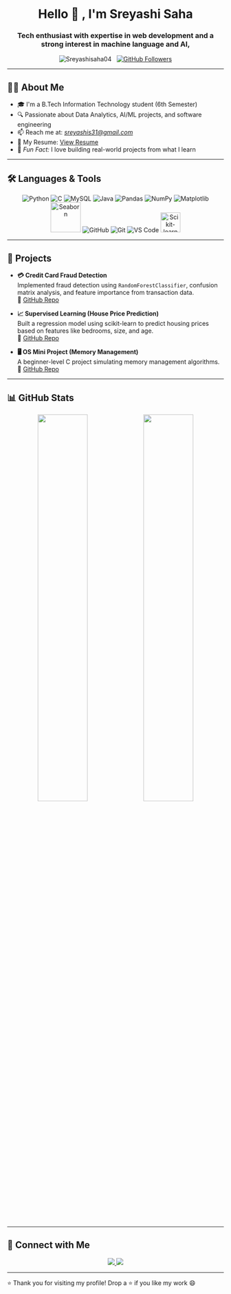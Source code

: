 <h1 align="center"> Hello 🙏 , I'm Sreyashi Saha</h1>
<h3 align="center">Tech enthusiast with expertise in web development and a strong interest in 
machine language and AI,</h3>

<p align="center">
  <img src="https://komarev.com/ghpvc/?username=Sreyashisaha04&label=Profile%20views&color=0e75b6&style=flat-square" alt="Sreyashisaha04" />
  &nbsp;
  <a href="https://github.com/Sreyashisaha04?tab=followers">
    <img src="https://img.shields.io/github/followers/Sreyashisaha04?label=Followers&style=social" alt="GitHub Followers">
  </a>
</p>

---

## 👨‍💻 About Me

- 🎓 I'm a B.Tech Information Technology student (6th Semester)
- 🔍 Passionate about Data Analytics, AI/ML projects, and software engineering
- 📫 Reach me at: *sreyashis31@gmail.com*
- 📄 My Resume: [View Resume](https://drive.google.com/file/d/1ZMkGSJ2AizqEVeSv4C92uYWIwnSM_49x/view?usp=drive_link)
- 🧠 *Fun Fact:* I love building real-world projects from what I learn

---

## 🛠 Languages & Tools

<p align="center">
  <!-- Languages -->
  <img src="https://img.icons8.com/color/46/python--v1.png" alt="Python" title="Python"/>
  <img src="https://img.icons8.com/color/46/c-programming.png" alt="C" title="C"/>
  <img src="https://img.icons8.com/color/46/mysql-logo.png" alt="MySQL" title="MySQL"/>
  <img src="https://img.icons8.com/color/46/java-coffee-cup-logo.png" alt="Java" title="Java" />
  
  <!-- Libraries & Tools -->
  <img src="https://img.icons8.com/color/46/pandas.png" alt="Pandas" title="Pandas"/>
  <img src="https://img.icons8.com/color/46/numpy.png" alt="NumPy" title="NumPy"/>
  <img src="https://img.icons8.com/color/46/matplotlib.png" alt="Matplotlib" title="Matplotlib"/>
  <img src="https://seaborn.pydata.org/_static/logo-wide-lightbg.svg" alt="Seaborn" title="Seaborn" width="70"/>



  
  <!-- Development Tools -->
  <img src="https://img.icons8.com/ios-filled/46/github.png" alt="GitHub" title="GitHub"/>
  <img src="https://img.icons8.com/color/46/git.png" alt="Git" title="Git"/>
  <img src="https://img.icons8.com/color/46/visual-studio-code-2019.png" alt="VS Code" title="VS Code"/>
  <img src="https://scikit-learn.org/stable/_static/scikit-learn-logo-small.png" alt="Scikit-learn" title="Scikit-learn" width="46"/>


---

## 💼 Projects

- **💳 Credit Card Fraud Detection**  
  Implemented fraud detection using `RandomForestClassifier`, confusion matrix analysis, and feature importance from transaction data.  
  🔗 [GitHub Repo](https://github.com/Sreyashisaha04/Fraud-Detection)

- **📈 Supervised Learning (House Price Prediction)**  
  Built a regression model using scikit-learn to predict housing prices based on features like bedrooms, size, and age.  
  🔗 [GitHub Repo](https://github.com/Sreyashisaha04/Supervised_Learning)

- **🖥️ OS Mini Project (Memory Management)**  
  A beginner-level C project simulating memory management algorithms.  
  🔗 [GitHub Repo](https://github.com/Sreyashisaha04/OS-Project)

---

## 📊 GitHub Stats

<p align="center">
  <img src="https://github-readme-stats.vercel.app/api?username=Sreyashisaha04&show_icons=true&theme=tokyonight" width="48%"/>
  <img src="https://github-readme-stats.vercel.app/api/top-langs/?username=Sreyashisaha04&layout=compact&theme=tokyonight" width="48%"/>
</p>

---

## 🔗 Connect with Me

<p align="center">
  <a href="mailto:sreyashis31@gmail.com">
    <img src="https://img.shields.io/badge/Email-FF7F50?style=plastic&logo=gmail&logoColor=white"/>
  </a>
  <a href="www.linkedin.com/in/sreyashi-saha-031367288">
    <img src="https://img.shields.io/badge/LinkedIn-0077B5?style=plastic&logo=linkedin&logoColor=white"/>
  </a>
</p>

---

⭐ Thank you for visiting my profile! Drop a ⭐ if you like my work 😄




  

  
